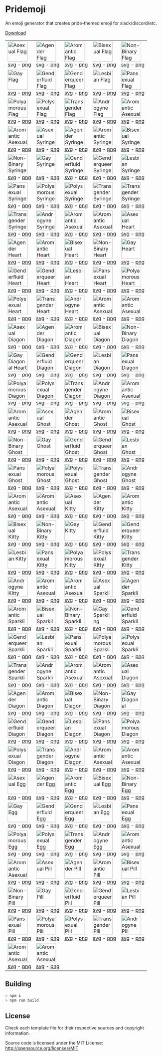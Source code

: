 Pridemoji
=========

An emoji generator that creates pride-themed emoji for slack/discord/etc.

[Download](https://github.com/Tschrock/pridemoji/releases/latest/download/pridemoji.zip)

<!-- EMOJIGRID -->
| | | | | |
|-|-|-|-|-|
|<img src="https://pridemoji.cp3.es//png/ace-flag.png" height="64" title="Asexual Flag"/><br/> [svg](https://pridemoji.cp3.es//svg/ace-flag.svg) - [png](https://pridemoji.cp3.es//png/ace-flag.png)|<img src="https://pridemoji.cp3.es//png/agender-flag.png" height="64" title="Agender Flag"/><br/> [svg](https://pridemoji.cp3.es//svg/agender-flag.svg) - [png](https://pridemoji.cp3.es//png/agender-flag.png)|<img src="https://pridemoji.cp3.es//png/aro-flag.png" height="64" title="Aromantic Flag"/><br/> [svg](https://pridemoji.cp3.es//svg/aro-flag.svg) - [png](https://pridemoji.cp3.es//png/aro-flag.png)|<img src="https://pridemoji.cp3.es//png/bi-flag.png" height="64" title="Bisexual Flag"/><br/> [svg](https://pridemoji.cp3.es//svg/bi-flag.svg) - [png](https://pridemoji.cp3.es//png/bi-flag.png)|<img src="https://pridemoji.cp3.es//png/enby-flag.png" height="64" title="Non-Binary Flag"/><br/> [svg](https://pridemoji.cp3.es//svg/enby-flag.svg) - [png](https://pridemoji.cp3.es//png/enby-flag.png)|
|<img src="https://pridemoji.cp3.es//png/gay-flag.png" height="64" title="Gay Flag"/><br/> [svg](https://pridemoji.cp3.es//svg/gay-flag.svg) - [png](https://pridemoji.cp3.es//png/gay-flag.png)|<img src="https://pridemoji.cp3.es//png/fluid-flag.png" height="64" title="Genderfluid Flag"/><br/> [svg](https://pridemoji.cp3.es//svg/fluid-flag.svg) - [png](https://pridemoji.cp3.es//png/fluid-flag.png)|<img src="https://pridemoji.cp3.es//png/genderqueer-flag.png" height="64" title="Genderqueer Flag"/><br/> [svg](https://pridemoji.cp3.es//svg/genderqueer-flag.svg) - [png](https://pridemoji.cp3.es//png/genderqueer-flag.png)|<img src="https://pridemoji.cp3.es//png/lesbian-flag.png" height="64" title="Lesbian Flag"/><br/> [svg](https://pridemoji.cp3.es//svg/lesbian-flag.svg) - [png](https://pridemoji.cp3.es//png/lesbian-flag.png)|<img src="https://pridemoji.cp3.es//png/pan-flag.png" height="64" title="Pansexual Flag"/><br/> [svg](https://pridemoji.cp3.es//svg/pan-flag.svg) - [png](https://pridemoji.cp3.es//png/pan-flag.png)|
|<img src="https://pridemoji.cp3.es//png/polyamorous-flag.png" height="64" title="Polyamorous Flag"/><br/> [svg](https://pridemoji.cp3.es//svg/polyamorous-flag.svg) - [png](https://pridemoji.cp3.es//png/polyamorous-flag.png)|<img src="https://pridemoji.cp3.es//png/polysexual-flag.png" height="64" title="Polysexual Flag"/><br/> [svg](https://pridemoji.cp3.es//svg/polysexual-flag.svg) - [png](https://pridemoji.cp3.es//png/polysexual-flag.png)|<img src="https://pridemoji.cp3.es//png/trans-flag.png" height="64" title="Transgender Flag"/><br/> [svg](https://pridemoji.cp3.es//svg/trans-flag.svg) - [png](https://pridemoji.cp3.es//png/trans-flag.png)|<img src="https://pridemoji.cp3.es//png/androgyne-flag.png" height="64" title="Androgyne Flag"/><br/> [svg](https://pridemoji.cp3.es//svg/androgyne-flag.svg) - [png](https://pridemoji.cp3.es//png/androgyne-flag.png)|<img src="https://pridemoji.cp3.es//png/aroace-flag.png" height="64" title="Aromantic Asexual Flag"/><br/> [svg](https://pridemoji.cp3.es//svg/aroace-flag.svg) - [png](https://pridemoji.cp3.es//png/aroace-flag.png)|
|<img src="https://pridemoji.cp3.es//png/aroace-alt-flag.png" height="64" title="Aromantic Asexual Flag (Alt)"/><br/> [svg](https://pridemoji.cp3.es//svg/aroace-alt-flag.svg) - [png](https://pridemoji.cp3.es//png/aroace-alt-flag.png)|<img src="https://pridemoji.cp3.es//png/ace-syringe.png" height="64" title="Asexual Syringe"/><br/> [svg](https://pridemoji.cp3.es//svg/ace-syringe.svg) - [png](https://pridemoji.cp3.es//png/ace-syringe.png)|<img src="https://pridemoji.cp3.es//png/agender-syringe.png" height="64" title="Agender Syringe"/><br/> [svg](https://pridemoji.cp3.es//svg/agender-syringe.svg) - [png](https://pridemoji.cp3.es//png/agender-syringe.png)|<img src="https://pridemoji.cp3.es//png/aro-syringe.png" height="64" title="Aromantic Syringe"/><br/> [svg](https://pridemoji.cp3.es//svg/aro-syringe.svg) - [png](https://pridemoji.cp3.es//png/aro-syringe.png)|<img src="https://pridemoji.cp3.es//png/bi-syringe.png" height="64" title="Bisexual Syringe"/><br/> [svg](https://pridemoji.cp3.es//svg/bi-syringe.svg) - [png](https://pridemoji.cp3.es//png/bi-syringe.png)|
|<img src="https://pridemoji.cp3.es//png/enby-syringe.png" height="64" title="Non-Binary Syringe"/><br/> [svg](https://pridemoji.cp3.es//svg/enby-syringe.svg) - [png](https://pridemoji.cp3.es//png/enby-syringe.png)|<img src="https://pridemoji.cp3.es//png/gay-syringe.png" height="64" title="Gay Syringe"/><br/> [svg](https://pridemoji.cp3.es//svg/gay-syringe.svg) - [png](https://pridemoji.cp3.es//png/gay-syringe.png)|<img src="https://pridemoji.cp3.es//png/fluid-syringe.png" height="64" title="Genderfluid Syringe"/><br/> [svg](https://pridemoji.cp3.es//svg/fluid-syringe.svg) - [png](https://pridemoji.cp3.es//png/fluid-syringe.png)|<img src="https://pridemoji.cp3.es//png/genderqueer-syringe.png" height="64" title="Genderqueer Syringe"/><br/> [svg](https://pridemoji.cp3.es//svg/genderqueer-syringe.svg) - [png](https://pridemoji.cp3.es//png/genderqueer-syringe.png)|<img src="https://pridemoji.cp3.es//png/lesbian-syringe.png" height="64" title="Lesbian Syringe"/><br/> [svg](https://pridemoji.cp3.es//svg/lesbian-syringe.svg) - [png](https://pridemoji.cp3.es//png/lesbian-syringe.png)|
|<img src="https://pridemoji.cp3.es//png/pan-syringe.png" height="64" title="Pansexual Syringe"/><br/> [svg](https://pridemoji.cp3.es//svg/pan-syringe.svg) - [png](https://pridemoji.cp3.es//png/pan-syringe.png)|<img src="https://pridemoji.cp3.es//png/polyamorous-syringe.png" height="64" title="Polyamorous Syringe"/><br/> [svg](https://pridemoji.cp3.es//svg/polyamorous-syringe.svg) - [png](https://pridemoji.cp3.es//png/polyamorous-syringe.png)|<img src="https://pridemoji.cp3.es//png/polysexual-syringe.png" height="64" title="Polysexual Syringe"/><br/> [svg](https://pridemoji.cp3.es//svg/polysexual-syringe.svg) - [png](https://pridemoji.cp3.es//png/polysexual-syringe.png)|<img src="https://pridemoji.cp3.es//png/trans-syringe.png" height="64" title="Transgender Syringe"/><br/> [svg](https://pridemoji.cp3.es//svg/trans-syringe.svg) - [png](https://pridemoji.cp3.es//png/trans-syringe.png)|<img src="https://pridemoji.cp3.es//png/trans-blue-syringe.png" height="64" title="Transgender Syringe (Blue)"/><br/> [svg](https://pridemoji.cp3.es//svg/trans-blue-syringe.svg) - [png](https://pridemoji.cp3.es//png/trans-blue-syringe.png)|
|<img src="https://pridemoji.cp3.es//png/trans-pink-syringe.png" height="64" title="Transgender Syringe (Pink)"/><br/> [svg](https://pridemoji.cp3.es//svg/trans-pink-syringe.svg) - [png](https://pridemoji.cp3.es//png/trans-pink-syringe.png)|<img src="https://pridemoji.cp3.es//png/androgyne-syringe.png" height="64" title="Androgyne Syringe"/><br/> [svg](https://pridemoji.cp3.es//svg/androgyne-syringe.svg) - [png](https://pridemoji.cp3.es//png/androgyne-syringe.png)|<img src="https://pridemoji.cp3.es//png/aroace-syringe.png" height="64" title="Aromantic Asexual Syringe"/><br/> [svg](https://pridemoji.cp3.es//svg/aroace-syringe.svg) - [png](https://pridemoji.cp3.es//png/aroace-syringe.png)|<img src="https://pridemoji.cp3.es//png/aroace-alt-syringe.png" height="64" title="Aromantic Asexual Syringe (Alt)"/><br/> [svg](https://pridemoji.cp3.es//svg/aroace-alt-syringe.svg) - [png](https://pridemoji.cp3.es//png/aroace-alt-syringe.png)|<img src="https://pridemoji.cp3.es//png/ace-heart.png" height="64" title="Asexual Heart"/><br/> [svg](https://pridemoji.cp3.es//svg/ace-heart.svg) - [png](https://pridemoji.cp3.es//png/ace-heart.png)|
|<img src="https://pridemoji.cp3.es//png/agender-heart.png" height="64" title="Agender Heart"/><br/> [svg](https://pridemoji.cp3.es//svg/agender-heart.svg) - [png](https://pridemoji.cp3.es//png/agender-heart.png)|<img src="https://pridemoji.cp3.es//png/aro-heart.png" height="64" title="Aromantic Heart"/><br/> [svg](https://pridemoji.cp3.es//svg/aro-heart.svg) - [png](https://pridemoji.cp3.es//png/aro-heart.png)|<img src="https://pridemoji.cp3.es//png/bi-heart.png" height="64" title="Bisexual Heart"/><br/> [svg](https://pridemoji.cp3.es//svg/bi-heart.svg) - [png](https://pridemoji.cp3.es//png/bi-heart.png)|<img src="https://pridemoji.cp3.es//png/enby-heart.png" height="64" title="Non-Binary Heart"/><br/> [svg](https://pridemoji.cp3.es//svg/enby-heart.svg) - [png](https://pridemoji.cp3.es//png/enby-heart.png)|<img src="https://pridemoji.cp3.es//png/gay-heart.png" height="64" title="Gay Heart"/><br/> [svg](https://pridemoji.cp3.es//svg/gay-heart.svg) - [png](https://pridemoji.cp3.es//png/gay-heart.png)|
|<img src="https://pridemoji.cp3.es//png/fluid-heart.png" height="64" title="Genderfluid Heart"/><br/> [svg](https://pridemoji.cp3.es//svg/fluid-heart.svg) - [png](https://pridemoji.cp3.es//png/fluid-heart.png)|<img src="https://pridemoji.cp3.es//png/genderqueer-heart.png" height="64" title="Genderqueer Heart"/><br/> [svg](https://pridemoji.cp3.es//svg/genderqueer-heart.svg) - [png](https://pridemoji.cp3.es//png/genderqueer-heart.png)|<img src="https://pridemoji.cp3.es//png/lesbian-heart.png" height="64" title="Lesbian Heart"/><br/> [svg](https://pridemoji.cp3.es//svg/lesbian-heart.svg) - [png](https://pridemoji.cp3.es//png/lesbian-heart.png)|<img src="https://pridemoji.cp3.es//png/pan-heart.png" height="64" title="Pansexual Heart"/><br/> [svg](https://pridemoji.cp3.es//svg/pan-heart.svg) - [png](https://pridemoji.cp3.es//png/pan-heart.png)|<img src="https://pridemoji.cp3.es//png/polyamorous-heart.png" height="64" title="Polyamorous Heart"/><br/> [svg](https://pridemoji.cp3.es//svg/polyamorous-heart.svg) - [png](https://pridemoji.cp3.es//png/polyamorous-heart.png)|
|<img src="https://pridemoji.cp3.es//png/polysexual-heart.png" height="64" title="Polysexual Heart"/><br/> [svg](https://pridemoji.cp3.es//svg/polysexual-heart.svg) - [png](https://pridemoji.cp3.es//png/polysexual-heart.png)|<img src="https://pridemoji.cp3.es//png/trans-heart.png" height="64" title="Transgender Heart"/><br/> [svg](https://pridemoji.cp3.es//svg/trans-heart.svg) - [png](https://pridemoji.cp3.es//png/trans-heart.png)|<img src="https://pridemoji.cp3.es//png/androgyne-heart.png" height="64" title="Androgyne Heart"/><br/> [svg](https://pridemoji.cp3.es//svg/androgyne-heart.svg) - [png](https://pridemoji.cp3.es//png/androgyne-heart.png)|<img src="https://pridemoji.cp3.es//png/aroace-heart.png" height="64" title="Aromantic Asexual Heart"/><br/> [svg](https://pridemoji.cp3.es//svg/aroace-heart.svg) - [png](https://pridemoji.cp3.es//png/aroace-heart.png)|<img src="https://pridemoji.cp3.es//png/aroace-alt-heart.png" height="64" title="Aromantic Asexual Heart (Alt)"/><br/> [svg](https://pridemoji.cp3.es//svg/aroace-alt-heart.svg) - [png](https://pridemoji.cp3.es//png/aroace-alt-heart.png)|
|<img src="https://pridemoji.cp3.es//png/ace-heart-d.png" height="64" title="Asexual Diagonal Heart"/><br/> [svg](https://pridemoji.cp3.es//svg/ace-heart-d.svg) - [png](https://pridemoji.cp3.es//png/ace-heart-d.png)|<img src="https://pridemoji.cp3.es//png/agender-heart-d.png" height="64" title="Agender Diagonal Heart"/><br/> [svg](https://pridemoji.cp3.es//svg/agender-heart-d.svg) - [png](https://pridemoji.cp3.es//png/agender-heart-d.png)|<img src="https://pridemoji.cp3.es//png/aro-heart-d.png" height="64" title="Aromantic Diagonal Heart"/><br/> [svg](https://pridemoji.cp3.es//svg/aro-heart-d.svg) - [png](https://pridemoji.cp3.es//png/aro-heart-d.png)|<img src="https://pridemoji.cp3.es//png/bi-heart-d.png" height="64" title="Bisexual Diagonal Heart"/><br/> [svg](https://pridemoji.cp3.es//svg/bi-heart-d.svg) - [png](https://pridemoji.cp3.es//png/bi-heart-d.png)|<img src="https://pridemoji.cp3.es//png/enby-heart-d.png" height="64" title="Non-Binary Diagonal Heart"/><br/> [svg](https://pridemoji.cp3.es//svg/enby-heart-d.svg) - [png](https://pridemoji.cp3.es//png/enby-heart-d.png)|
|<img src="https://pridemoji.cp3.es//png/gay-heart-d.png" height="64" title="Gay Diagonal Heart"/><br/> [svg](https://pridemoji.cp3.es//svg/gay-heart-d.svg) - [png](https://pridemoji.cp3.es//png/gay-heart-d.png)|<img src="https://pridemoji.cp3.es//png/fluid-heart-d.png" height="64" title="Genderfluid Diagonal Heart"/><br/> [svg](https://pridemoji.cp3.es//svg/fluid-heart-d.svg) - [png](https://pridemoji.cp3.es//png/fluid-heart-d.png)|<img src="https://pridemoji.cp3.es//png/genderqueer-heart-d.png" height="64" title="Genderqueer Diagonal Heart"/><br/> [svg](https://pridemoji.cp3.es//svg/genderqueer-heart-d.svg) - [png](https://pridemoji.cp3.es//png/genderqueer-heart-d.png)|<img src="https://pridemoji.cp3.es//png/lesbian-heart-d.png" height="64" title="Lesbian Diagonal Heart"/><br/> [svg](https://pridemoji.cp3.es//svg/lesbian-heart-d.svg) - [png](https://pridemoji.cp3.es//png/lesbian-heart-d.png)|<img src="https://pridemoji.cp3.es//png/pan-heart-d.png" height="64" title="Pansexual Diagonal Heart"/><br/> [svg](https://pridemoji.cp3.es//svg/pan-heart-d.svg) - [png](https://pridemoji.cp3.es//png/pan-heart-d.png)|
|<img src="https://pridemoji.cp3.es//png/polyamorous-heart-d.png" height="64" title="Polyamorous Diagonal Heart"/><br/> [svg](https://pridemoji.cp3.es//svg/polyamorous-heart-d.svg) - [png](https://pridemoji.cp3.es//png/polyamorous-heart-d.png)|<img src="https://pridemoji.cp3.es//png/polysexual-heart-d.png" height="64" title="Polysexual Diagonal Heart"/><br/> [svg](https://pridemoji.cp3.es//svg/polysexual-heart-d.svg) - [png](https://pridemoji.cp3.es//png/polysexual-heart-d.png)|<img src="https://pridemoji.cp3.es//png/trans-heart-d.png" height="64" title="Transgender Diagonal Heart"/><br/> [svg](https://pridemoji.cp3.es//svg/trans-heart-d.svg) - [png](https://pridemoji.cp3.es//png/trans-heart-d.png)|<img src="https://pridemoji.cp3.es//png/androgyne-heart-d.png" height="64" title="Androgyne Diagonal Heart"/><br/> [svg](https://pridemoji.cp3.es//svg/androgyne-heart-d.svg) - [png](https://pridemoji.cp3.es//png/androgyne-heart-d.png)|<img src="https://pridemoji.cp3.es//png/aroace-heart-d.png" height="64" title="Aromantic Asexual Diagonal Heart"/><br/> [svg](https://pridemoji.cp3.es//svg/aroace-heart-d.svg) - [png](https://pridemoji.cp3.es//png/aroace-heart-d.png)|
|<img src="https://pridemoji.cp3.es//png/aroace-alt-heart-d.png" height="64" title="Aromantic Asexual Diagonal Heart (Alt)"/><br/> [svg](https://pridemoji.cp3.es//svg/aroace-alt-heart-d.svg) - [png](https://pridemoji.cp3.es//png/aroace-alt-heart-d.png)|<img src="https://pridemoji.cp3.es//png/ace-ghost.png" height="64" title="Asexual Ghost"/><br/> [svg](https://pridemoji.cp3.es//svg/ace-ghost.svg) - [png](https://pridemoji.cp3.es//png/ace-ghost.png)|<img src="https://pridemoji.cp3.es//png/agender-ghost.png" height="64" title="Agender Ghost"/><br/> [svg](https://pridemoji.cp3.es//svg/agender-ghost.svg) - [png](https://pridemoji.cp3.es//png/agender-ghost.png)|<img src="https://pridemoji.cp3.es//png/aro-ghost.png" height="64" title="Aromantic Ghost"/><br/> [svg](https://pridemoji.cp3.es//svg/aro-ghost.svg) - [png](https://pridemoji.cp3.es//png/aro-ghost.png)|<img src="https://pridemoji.cp3.es//png/bi-ghost.png" height="64" title="Bisexual Ghost"/><br/> [svg](https://pridemoji.cp3.es//svg/bi-ghost.svg) - [png](https://pridemoji.cp3.es//png/bi-ghost.png)|
|<img src="https://pridemoji.cp3.es//png/enby-ghost.png" height="64" title="Non-Binary Ghost"/><br/> [svg](https://pridemoji.cp3.es//svg/enby-ghost.svg) - [png](https://pridemoji.cp3.es//png/enby-ghost.png)|<img src="https://pridemoji.cp3.es//png/gay-ghost.png" height="64" title="Gay Ghost"/><br/> [svg](https://pridemoji.cp3.es//svg/gay-ghost.svg) - [png](https://pridemoji.cp3.es//png/gay-ghost.png)|<img src="https://pridemoji.cp3.es//png/fluid-ghost.png" height="64" title="Genderfluid Ghost"/><br/> [svg](https://pridemoji.cp3.es//svg/fluid-ghost.svg) - [png](https://pridemoji.cp3.es//png/fluid-ghost.png)|<img src="https://pridemoji.cp3.es//png/genderqueer-ghost.png" height="64" title="Genderqueer Ghost"/><br/> [svg](https://pridemoji.cp3.es//svg/genderqueer-ghost.svg) - [png](https://pridemoji.cp3.es//png/genderqueer-ghost.png)|<img src="https://pridemoji.cp3.es//png/lesbian-ghost.png" height="64" title="Lesbian Ghost"/><br/> [svg](https://pridemoji.cp3.es//svg/lesbian-ghost.svg) - [png](https://pridemoji.cp3.es//png/lesbian-ghost.png)|
|<img src="https://pridemoji.cp3.es//png/pan-ghost.png" height="64" title="Pansexual Ghost"/><br/> [svg](https://pridemoji.cp3.es//svg/pan-ghost.svg) - [png](https://pridemoji.cp3.es//png/pan-ghost.png)|<img src="https://pridemoji.cp3.es//png/polyamorous-ghost.png" height="64" title="Polyamorous Ghost"/><br/> [svg](https://pridemoji.cp3.es//svg/polyamorous-ghost.svg) - [png](https://pridemoji.cp3.es//png/polyamorous-ghost.png)|<img src="https://pridemoji.cp3.es//png/polysexual-ghost.png" height="64" title="Polysexual Ghost"/><br/> [svg](https://pridemoji.cp3.es//svg/polysexual-ghost.svg) - [png](https://pridemoji.cp3.es//png/polysexual-ghost.png)|<img src="https://pridemoji.cp3.es//png/trans-ghost.png" height="64" title="Transgender Ghost"/><br/> [svg](https://pridemoji.cp3.es//svg/trans-ghost.svg) - [png](https://pridemoji.cp3.es//png/trans-ghost.png)|<img src="https://pridemoji.cp3.es//png/androgyne-ghost.png" height="64" title="Androgyne Ghost"/><br/> [svg](https://pridemoji.cp3.es//svg/androgyne-ghost.svg) - [png](https://pridemoji.cp3.es//png/androgyne-ghost.png)|
|<img src="https://pridemoji.cp3.es//png/aroace-ghost.png" height="64" title="Aromantic Asexual Ghost"/><br/> [svg](https://pridemoji.cp3.es//svg/aroace-ghost.svg) - [png](https://pridemoji.cp3.es//png/aroace-ghost.png)|<img src="https://pridemoji.cp3.es//png/aroace-alt-ghost.png" height="64" title="Aromantic Asexual Ghost (Alt)"/><br/> [svg](https://pridemoji.cp3.es//svg/aroace-alt-ghost.svg) - [png](https://pridemoji.cp3.es//png/aroace-alt-ghost.png)|<img src="https://pridemoji.cp3.es//png/ace-cat.png" height="64" title="Asexual Kitty"/><br/> [svg](https://pridemoji.cp3.es//svg/ace-cat.svg) - [png](https://pridemoji.cp3.es//png/ace-cat.png)|<img src="https://pridemoji.cp3.es//png/agender-cat.png" height="64" title="Agender Kitty"/><br/> [svg](https://pridemoji.cp3.es//svg/agender-cat.svg) - [png](https://pridemoji.cp3.es//png/agender-cat.png)|<img src="https://pridemoji.cp3.es//png/aro-cat.png" height="64" title="Aromantic Kitty"/><br/> [svg](https://pridemoji.cp3.es//svg/aro-cat.svg) - [png](https://pridemoji.cp3.es//png/aro-cat.png)|
|<img src="https://pridemoji.cp3.es//png/bi-cat.png" height="64" title="Bisexual Kitty"/><br/> [svg](https://pridemoji.cp3.es//svg/bi-cat.svg) - [png](https://pridemoji.cp3.es//png/bi-cat.png)|<img src="https://pridemoji.cp3.es//png/enby-cat.png" height="64" title="Non-Binary Kitty"/><br/> [svg](https://pridemoji.cp3.es//svg/enby-cat.svg) - [png](https://pridemoji.cp3.es//png/enby-cat.png)|<img src="https://pridemoji.cp3.es//png/gay-cat.png" height="64" title="Gay Kitty"/><br/> [svg](https://pridemoji.cp3.es//svg/gay-cat.svg) - [png](https://pridemoji.cp3.es//png/gay-cat.png)|<img src="https://pridemoji.cp3.es//png/fluid-cat.png" height="64" title="Genderfluid Kitty"/><br/> [svg](https://pridemoji.cp3.es//svg/fluid-cat.svg) - [png](https://pridemoji.cp3.es//png/fluid-cat.png)|<img src="https://pridemoji.cp3.es//png/genderqueer-cat.png" height="64" title="Genderqueer Kitty"/><br/> [svg](https://pridemoji.cp3.es//svg/genderqueer-cat.svg) - [png](https://pridemoji.cp3.es//png/genderqueer-cat.png)|
|<img src="https://pridemoji.cp3.es//png/lesbian-cat.png" height="64" title="Lesbian Kitty"/><br/> [svg](https://pridemoji.cp3.es//svg/lesbian-cat.svg) - [png](https://pridemoji.cp3.es//png/lesbian-cat.png)|<img src="https://pridemoji.cp3.es//png/pan-cat.png" height="64" title="Pansexual Kitty"/><br/> [svg](https://pridemoji.cp3.es//svg/pan-cat.svg) - [png](https://pridemoji.cp3.es//png/pan-cat.png)|<img src="https://pridemoji.cp3.es//png/polyamorous-cat.png" height="64" title="Polyamorous Kitty"/><br/> [svg](https://pridemoji.cp3.es//svg/polyamorous-cat.svg) - [png](https://pridemoji.cp3.es//png/polyamorous-cat.png)|<img src="https://pridemoji.cp3.es//png/polysexual-cat.png" height="64" title="Polysexual Kitty"/><br/> [svg](https://pridemoji.cp3.es//svg/polysexual-cat.svg) - [png](https://pridemoji.cp3.es//png/polysexual-cat.png)|<img src="https://pridemoji.cp3.es//png/trans-cat.png" height="64" title="Transgender Kitty"/><br/> [svg](https://pridemoji.cp3.es//svg/trans-cat.svg) - [png](https://pridemoji.cp3.es//png/trans-cat.png)|
|<img src="https://pridemoji.cp3.es//png/androgyne-cat.png" height="64" title="Androgyne Kitty"/><br/> [svg](https://pridemoji.cp3.es//svg/androgyne-cat.svg) - [png](https://pridemoji.cp3.es//png/androgyne-cat.png)|<img src="https://pridemoji.cp3.es//png/aroace-cat.png" height="64" title="Aromantic Asexual Kitty"/><br/> [svg](https://pridemoji.cp3.es//svg/aroace-cat.svg) - [png](https://pridemoji.cp3.es//png/aroace-cat.png)|<img src="https://pridemoji.cp3.es//png/aroace-alt-cat.png" height="64" title="Aromantic Asexual Kitty (Alt)"/><br/> [svg](https://pridemoji.cp3.es//svg/aroace-alt-cat.svg) - [png](https://pridemoji.cp3.es//png/aroace-alt-cat.png)|<img src="https://pridemoji.cp3.es//png/ace-sparkling-heart.png" height="64" title="Asexual Sparkling Heart"/><br/> [svg](https://pridemoji.cp3.es//svg/ace-sparkling-heart.svg) - [png](https://pridemoji.cp3.es//png/ace-sparkling-heart.png)|<img src="https://pridemoji.cp3.es//png/agender-sparkling-heart.png" height="64" title="Agender Sparkling Heart"/><br/> [svg](https://pridemoji.cp3.es//svg/agender-sparkling-heart.svg) - [png](https://pridemoji.cp3.es//png/agender-sparkling-heart.png)|
|<img src="https://pridemoji.cp3.es//png/aro-sparkling-heart.png" height="64" title="Aromantic Sparkling Heart"/><br/> [svg](https://pridemoji.cp3.es//svg/aro-sparkling-heart.svg) - [png](https://pridemoji.cp3.es//png/aro-sparkling-heart.png)|<img src="https://pridemoji.cp3.es//png/bi-sparkling-heart.png" height="64" title="Bisexual Sparkling Heart"/><br/> [svg](https://pridemoji.cp3.es//svg/bi-sparkling-heart.svg) - [png](https://pridemoji.cp3.es//png/bi-sparkling-heart.png)|<img src="https://pridemoji.cp3.es//png/enby-sparkling-heart.png" height="64" title="Non-Binary Sparkling Heart"/><br/> [svg](https://pridemoji.cp3.es//svg/enby-sparkling-heart.svg) - [png](https://pridemoji.cp3.es//png/enby-sparkling-heart.png)|<img src="https://pridemoji.cp3.es//png/gay-sparkling-heart.png" height="64" title="Gay Sparkling Heart"/><br/> [svg](https://pridemoji.cp3.es//svg/gay-sparkling-heart.svg) - [png](https://pridemoji.cp3.es//png/gay-sparkling-heart.png)|<img src="https://pridemoji.cp3.es//png/fluid-sparkling-heart.png" height="64" title="Genderfluid Sparkling Heart"/><br/> [svg](https://pridemoji.cp3.es//svg/fluid-sparkling-heart.svg) - [png](https://pridemoji.cp3.es//png/fluid-sparkling-heart.png)|
|<img src="https://pridemoji.cp3.es//png/genderqueer-sparkling-heart.png" height="64" title="Genderqueer Sparkling Heart"/><br/> [svg](https://pridemoji.cp3.es//svg/genderqueer-sparkling-heart.svg) - [png](https://pridemoji.cp3.es//png/genderqueer-sparkling-heart.png)|<img src="https://pridemoji.cp3.es//png/lesbian-sparkling-heart.png" height="64" title="Lesbian Sparkling Heart"/><br/> [svg](https://pridemoji.cp3.es//svg/lesbian-sparkling-heart.svg) - [png](https://pridemoji.cp3.es//png/lesbian-sparkling-heart.png)|<img src="https://pridemoji.cp3.es//png/pan-sparkling-heart.png" height="64" title="Pansexual Sparkling Heart"/><br/> [svg](https://pridemoji.cp3.es//svg/pan-sparkling-heart.svg) - [png](https://pridemoji.cp3.es//png/pan-sparkling-heart.png)|<img src="https://pridemoji.cp3.es//png/polyamorous-sparkling-heart.png" height="64" title="Polyamorous Sparkling Heart"/><br/> [svg](https://pridemoji.cp3.es//svg/polyamorous-sparkling-heart.svg) - [png](https://pridemoji.cp3.es//png/polyamorous-sparkling-heart.png)|<img src="https://pridemoji.cp3.es//png/polysexual-sparkling-heart.png" height="64" title="Polysexual Sparkling Heart"/><br/> [svg](https://pridemoji.cp3.es//svg/polysexual-sparkling-heart.svg) - [png](https://pridemoji.cp3.es//png/polysexual-sparkling-heart.png)|
|<img src="https://pridemoji.cp3.es//png/trans-sparkling-heart.png" height="64" title="Transgender Sparkling Heart"/><br/> [svg](https://pridemoji.cp3.es//svg/trans-sparkling-heart.svg) - [png](https://pridemoji.cp3.es//png/trans-sparkling-heart.png)|<img src="https://pridemoji.cp3.es//png/androgyne-sparkling-heart.png" height="64" title="Androgyne Sparkling Heart"/><br/> [svg](https://pridemoji.cp3.es//svg/androgyne-sparkling-heart.svg) - [png](https://pridemoji.cp3.es//png/androgyne-sparkling-heart.png)|<img src="https://pridemoji.cp3.es//png/aroace-sparkling-heart.png" height="64" title="Aromantic Asexual Sparkling Heart"/><br/> [svg](https://pridemoji.cp3.es//svg/aroace-sparkling-heart.svg) - [png](https://pridemoji.cp3.es//png/aroace-sparkling-heart.png)|<img src="https://pridemoji.cp3.es//png/aroace-alt-sparkling-heart.png" height="64" title="Aromantic Asexual Sparkling Heart (Alt)"/><br/> [svg](https://pridemoji.cp3.es//svg/aroace-alt-sparkling-heart.svg) - [png](https://pridemoji.cp3.es//png/aroace-alt-sparkling-heart.png)|<img src="https://pridemoji.cp3.es//png/ace-sparkling-heart-d.png" height="64" title="Asexual Diagonal Sparkling Heart"/><br/> [svg](https://pridemoji.cp3.es//svg/ace-sparkling-heart-d.svg) - [png](https://pridemoji.cp3.es//png/ace-sparkling-heart-d.png)|
|<img src="https://pridemoji.cp3.es//png/agender-sparkling-heart-d.png" height="64" title="Agender Diagonal Sparkling Heart"/><br/> [svg](https://pridemoji.cp3.es//svg/agender-sparkling-heart-d.svg) - [png](https://pridemoji.cp3.es//png/agender-sparkling-heart-d.png)|<img src="https://pridemoji.cp3.es//png/aro-sparkling-heart-d.png" height="64" title="Aromantic Diagonal Sparkling Heart"/><br/> [svg](https://pridemoji.cp3.es//svg/aro-sparkling-heart-d.svg) - [png](https://pridemoji.cp3.es//png/aro-sparkling-heart-d.png)|<img src="https://pridemoji.cp3.es//png/bi-sparkling-heart-d.png" height="64" title="Bisexual Diagonal Sparkling Heart"/><br/> [svg](https://pridemoji.cp3.es//svg/bi-sparkling-heart-d.svg) - [png](https://pridemoji.cp3.es//png/bi-sparkling-heart-d.png)|<img src="https://pridemoji.cp3.es//png/enby-sparkling-heart-d.png" height="64" title="Non-Binary Diagonal Sparkling Heart"/><br/> [svg](https://pridemoji.cp3.es//svg/enby-sparkling-heart-d.svg) - [png](https://pridemoji.cp3.es//png/enby-sparkling-heart-d.png)|<img src="https://pridemoji.cp3.es//png/gay-sparkling-heart-d.png" height="64" title="Gay Diagonal Sparkling Heart"/><br/> [svg](https://pridemoji.cp3.es//svg/gay-sparkling-heart-d.svg) - [png](https://pridemoji.cp3.es//png/gay-sparkling-heart-d.png)|
|<img src="https://pridemoji.cp3.es//png/fluid-sparkling-heart-d.png" height="64" title="Genderfluid Diagonal Sparkling Heart"/><br/> [svg](https://pridemoji.cp3.es//svg/fluid-sparkling-heart-d.svg) - [png](https://pridemoji.cp3.es//png/fluid-sparkling-heart-d.png)|<img src="https://pridemoji.cp3.es//png/genderqueer-sparkling-heart-d.png" height="64" title="Genderqueer Diagonal Sparkling Heart"/><br/> [svg](https://pridemoji.cp3.es//svg/genderqueer-sparkling-heart-d.svg) - [png](https://pridemoji.cp3.es//png/genderqueer-sparkling-heart-d.png)|<img src="https://pridemoji.cp3.es//png/lesbian-sparkling-heart-d.png" height="64" title="Lesbian Diagonal Sparkling Heart"/><br/> [svg](https://pridemoji.cp3.es//svg/lesbian-sparkling-heart-d.svg) - [png](https://pridemoji.cp3.es//png/lesbian-sparkling-heart-d.png)|<img src="https://pridemoji.cp3.es//png/pan-sparkling-heart-d.png" height="64" title="Pansexual Diagonal Sparkling Heart"/><br/> [svg](https://pridemoji.cp3.es//svg/pan-sparkling-heart-d.svg) - [png](https://pridemoji.cp3.es//png/pan-sparkling-heart-d.png)|<img src="https://pridemoji.cp3.es//png/polyamorous-sparkling-heart-d.png" height="64" title="Polyamorous Diagonal Sparkling Heart"/><br/> [svg](https://pridemoji.cp3.es//svg/polyamorous-sparkling-heart-d.svg) - [png](https://pridemoji.cp3.es//png/polyamorous-sparkling-heart-d.png)|
|<img src="https://pridemoji.cp3.es//png/polysexual-sparkling-heart-d.png" height="64" title="Polysexual Diagonal Sparkling Heart"/><br/> [svg](https://pridemoji.cp3.es//svg/polysexual-sparkling-heart-d.svg) - [png](https://pridemoji.cp3.es//png/polysexual-sparkling-heart-d.png)|<img src="https://pridemoji.cp3.es//png/trans-sparkling-heart-d.png" height="64" title="Transgender Diagonal Sparkling Heart"/><br/> [svg](https://pridemoji.cp3.es//svg/trans-sparkling-heart-d.svg) - [png](https://pridemoji.cp3.es//png/trans-sparkling-heart-d.png)|<img src="https://pridemoji.cp3.es//png/androgyne-sparkling-heart-d.png" height="64" title="Androgyne Diagonal Sparkling Heart"/><br/> [svg](https://pridemoji.cp3.es//svg/androgyne-sparkling-heart-d.svg) - [png](https://pridemoji.cp3.es//png/androgyne-sparkling-heart-d.png)|<img src="https://pridemoji.cp3.es//png/aroace-sparkling-heart-d.png" height="64" title="Aromantic Asexual Diagonal Sparkling Heart"/><br/> [svg](https://pridemoji.cp3.es//svg/aroace-sparkling-heart-d.svg) - [png](https://pridemoji.cp3.es//png/aroace-sparkling-heart-d.png)|<img src="https://pridemoji.cp3.es//png/aroace-alt-sparkling-heart-d.png" height="64" title="Aromantic Asexual Diagonal Sparkling Heart (Alt)"/><br/> [svg](https://pridemoji.cp3.es//svg/aroace-alt-sparkling-heart-d.svg) - [png](https://pridemoji.cp3.es//png/aroace-alt-sparkling-heart-d.png)|
|<img src="https://pridemoji.cp3.es//png/ace-egg.png" height="64" title="Asexual Egg"/><br/> [svg](https://pridemoji.cp3.es//svg/ace-egg.svg) - [png](https://pridemoji.cp3.es//png/ace-egg.png)|<img src="https://pridemoji.cp3.es//png/agender-egg.png" height="64" title="Agender Egg"/><br/> [svg](https://pridemoji.cp3.es//svg/agender-egg.svg) - [png](https://pridemoji.cp3.es//png/agender-egg.png)|<img src="https://pridemoji.cp3.es//png/aro-egg.png" height="64" title="Aromantic Egg"/><br/> [svg](https://pridemoji.cp3.es//svg/aro-egg.svg) - [png](https://pridemoji.cp3.es//png/aro-egg.png)|<img src="https://pridemoji.cp3.es//png/bi-egg.png" height="64" title="Bisexual Egg"/><br/> [svg](https://pridemoji.cp3.es//svg/bi-egg.svg) - [png](https://pridemoji.cp3.es//png/bi-egg.png)|<img src="https://pridemoji.cp3.es//png/enby-egg.png" height="64" title="Non-Binary Egg"/><br/> [svg](https://pridemoji.cp3.es//svg/enby-egg.svg) - [png](https://pridemoji.cp3.es//png/enby-egg.png)|
|<img src="https://pridemoji.cp3.es//png/gay-egg.png" height="64" title="Gay Egg"/><br/> [svg](https://pridemoji.cp3.es//svg/gay-egg.svg) - [png](https://pridemoji.cp3.es//png/gay-egg.png)|<img src="https://pridemoji.cp3.es//png/fluid-egg.png" height="64" title="Genderfluid Egg"/><br/> [svg](https://pridemoji.cp3.es//svg/fluid-egg.svg) - [png](https://pridemoji.cp3.es//png/fluid-egg.png)|<img src="https://pridemoji.cp3.es//png/genderqueer-egg.png" height="64" title="Genderqueer Egg"/><br/> [svg](https://pridemoji.cp3.es//svg/genderqueer-egg.svg) - [png](https://pridemoji.cp3.es//png/genderqueer-egg.png)|<img src="https://pridemoji.cp3.es//png/lesbian-egg.png" height="64" title="Lesbian Egg"/><br/> [svg](https://pridemoji.cp3.es//svg/lesbian-egg.svg) - [png](https://pridemoji.cp3.es//png/lesbian-egg.png)|<img src="https://pridemoji.cp3.es//png/pan-egg.png" height="64" title="Pansexual Egg"/><br/> [svg](https://pridemoji.cp3.es//svg/pan-egg.svg) - [png](https://pridemoji.cp3.es//png/pan-egg.png)|
|<img src="https://pridemoji.cp3.es//png/polyamorous-egg.png" height="64" title="Polyamorous Egg"/><br/> [svg](https://pridemoji.cp3.es//svg/polyamorous-egg.svg) - [png](https://pridemoji.cp3.es//png/polyamorous-egg.png)|<img src="https://pridemoji.cp3.es//png/polysexual-egg.png" height="64" title="Polysexual Egg"/><br/> [svg](https://pridemoji.cp3.es//svg/polysexual-egg.svg) - [png](https://pridemoji.cp3.es//png/polysexual-egg.png)|<img src="https://pridemoji.cp3.es//png/trans-egg.png" height="64" title="Transgender Egg"/><br/> [svg](https://pridemoji.cp3.es//svg/trans-egg.svg) - [png](https://pridemoji.cp3.es//png/trans-egg.png)|<img src="https://pridemoji.cp3.es//png/androgyne-egg.png" height="64" title="Androgyne Egg"/><br/> [svg](https://pridemoji.cp3.es//svg/androgyne-egg.svg) - [png](https://pridemoji.cp3.es//png/androgyne-egg.png)|<img src="https://pridemoji.cp3.es//png/aroace-egg.png" height="64" title="Aromantic Asexual Egg"/><br/> [svg](https://pridemoji.cp3.es//svg/aroace-egg.svg) - [png](https://pridemoji.cp3.es//png/aroace-egg.png)|
|<img src="https://pridemoji.cp3.es//png/aroace-alt-egg.png" height="64" title="Aromantic Asexual Egg (Alt)"/><br/> [svg](https://pridemoji.cp3.es//svg/aroace-alt-egg.svg) - [png](https://pridemoji.cp3.es//png/aroace-alt-egg.png)|<img src="https://pridemoji.cp3.es//png/ace-pill.png" height="64" title="Asexual Pill"/><br/> [svg](https://pridemoji.cp3.es//svg/ace-pill.svg) - [png](https://pridemoji.cp3.es//png/ace-pill.png)|<img src="https://pridemoji.cp3.es//png/agender-pill.png" height="64" title="Agender Pill"/><br/> [svg](https://pridemoji.cp3.es//svg/agender-pill.svg) - [png](https://pridemoji.cp3.es//png/agender-pill.png)|<img src="https://pridemoji.cp3.es//png/aro-pill.png" height="64" title="Aromantic Pill"/><br/> [svg](https://pridemoji.cp3.es//svg/aro-pill.svg) - [png](https://pridemoji.cp3.es//png/aro-pill.png)|<img src="https://pridemoji.cp3.es//png/bi-pill.png" height="64" title="Bisexual Pill"/><br/> [svg](https://pridemoji.cp3.es//svg/bi-pill.svg) - [png](https://pridemoji.cp3.es//png/bi-pill.png)|
|<img src="https://pridemoji.cp3.es//png/enby-pill.png" height="64" title="Non-Binary Pill"/><br/> [svg](https://pridemoji.cp3.es//svg/enby-pill.svg) - [png](https://pridemoji.cp3.es//png/enby-pill.png)|<img src="https://pridemoji.cp3.es//png/gay-pill.png" height="64" title="Gay Pill"/><br/> [svg](https://pridemoji.cp3.es//svg/gay-pill.svg) - [png](https://pridemoji.cp3.es//png/gay-pill.png)|<img src="https://pridemoji.cp3.es//png/fluid-pill.png" height="64" title="Genderfluid Pill"/><br/> [svg](https://pridemoji.cp3.es//svg/fluid-pill.svg) - [png](https://pridemoji.cp3.es//png/fluid-pill.png)|<img src="https://pridemoji.cp3.es//png/genderqueer-pill.png" height="64" title="Genderqueer Pill"/><br/> [svg](https://pridemoji.cp3.es//svg/genderqueer-pill.svg) - [png](https://pridemoji.cp3.es//png/genderqueer-pill.png)|<img src="https://pridemoji.cp3.es//png/lesbian-pill.png" height="64" title="Lesbian Pill"/><br/> [svg](https://pridemoji.cp3.es//svg/lesbian-pill.svg) - [png](https://pridemoji.cp3.es//png/lesbian-pill.png)|
|<img src="https://pridemoji.cp3.es//png/pan-pill.png" height="64" title="Pansexual Pill"/><br/> [svg](https://pridemoji.cp3.es//svg/pan-pill.svg) - [png](https://pridemoji.cp3.es//png/pan-pill.png)|<img src="https://pridemoji.cp3.es//png/polyamorous-pill.png" height="64" title="Polyamorous Pill"/><br/> [svg](https://pridemoji.cp3.es//svg/polyamorous-pill.svg) - [png](https://pridemoji.cp3.es//png/polyamorous-pill.png)|<img src="https://pridemoji.cp3.es//png/polysexual-pill.png" height="64" title="Polysexual Pill"/><br/> [svg](https://pridemoji.cp3.es//svg/polysexual-pill.svg) - [png](https://pridemoji.cp3.es//png/polysexual-pill.png)|<img src="https://pridemoji.cp3.es//png/trans-pill.png" height="64" title="Transgender Pill"/><br/> [svg](https://pridemoji.cp3.es//svg/trans-pill.svg) - [png](https://pridemoji.cp3.es//png/trans-pill.png)|<img src="https://pridemoji.cp3.es//png/androgyne-pill.png" height="64" title="Androgyne Pill"/><br/> [svg](https://pridemoji.cp3.es//svg/androgyne-pill.svg) - [png](https://pridemoji.cp3.es//png/androgyne-pill.png)|
|<img src="https://pridemoji.cp3.es//png/aroace-pill.png" height="64" title="Aromantic Asexual Pill"/><br/> [svg](https://pridemoji.cp3.es//svg/aroace-pill.svg) - [png](https://pridemoji.cp3.es//png/aroace-pill.png)|<img src="https://pridemoji.cp3.es//png/aroace-alt-pill.png" height="64" title="Aromantic Asexual Pill (Alt)"/><br/> [svg](https://pridemoji.cp3.es//svg/aroace-alt-pill.svg) - [png](https://pridemoji.cp3.es//png/aroace-alt-pill.png)|
<!-- ENDEMOJIGRID -->

## Building

```sh
> npm i
> npm run build
```

## License

Check each template file for their respective sources and copyright information.

Source code is licensed under the MIT License: http://opensource.org/licenses/MIT
